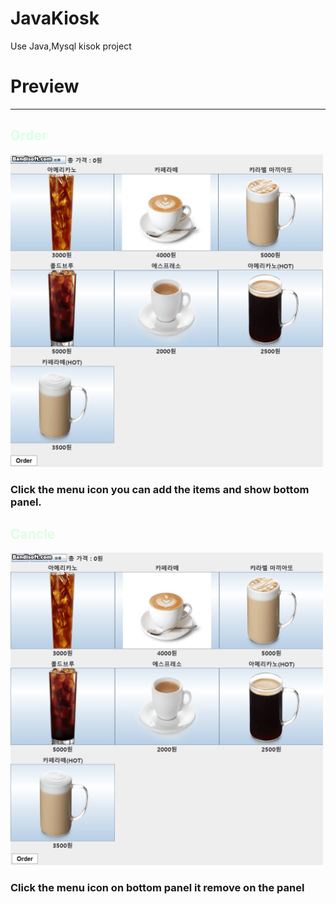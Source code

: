 # JavaKiosk

Use Java,Mysql kisok project

# Preview

---
<h2 style="color:#dcffe4">
Order
</h2>

<img src="markdown/order.gif" width="500px" height="500px" title="OrderMenu"/>
<h3>
Click the menu icon you can add the items and show bottom panel.

</h3>

<h2 style="color:#dcffe4">
Cancle
</h2>

<img src="markdown/menucancle.gif" width="500px" height="500px" title="OrderMenu"/>
<h3>
Click the menu icon on bottom panel it remove on the panel
</h3>